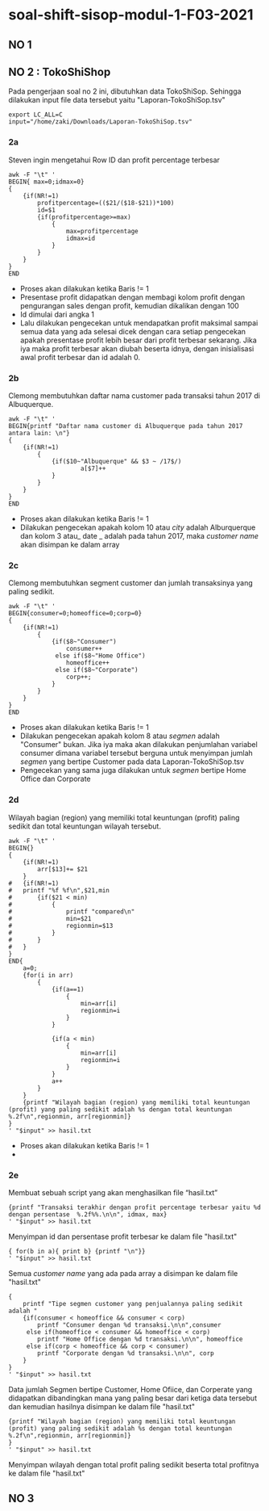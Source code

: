 # soal-shift-sisop-modul-1-F03-2021

## NO 1 

## NO 2 : TokoShiShop
Pada pengerjaan soal no 2 ini, dibutuhkan data TokoShiSop. Sehingga dilakukan input file data tersebut yaitu "Laporan-TokoShiSop.tsv"
```
export LC_ALL=C
input="/home/zaki/Downloads/Laporan-TokoShiSop.tsv"
```

### 2a 
Steven ingin mengetahui Row ID dan profit percentage terbesar
```
awk -F "\t" '
BEGIN{ max=0;idmax=0}
{
	{if(NR!=1)
		profitpercentage=(($21/($18-$21))*100)
		id=$1
		{if(profitpercentage>=max)
			{
				max=profitpercentage
				idmax=id
			}
		}
	}
}
END
```
- Proses akan dilakukan ketika Baris != 1
- Presentase profit didapatkan dengan membagi kolom profit dengan pengurangan sales dengan profit, kemudian dikalikan dengan 100
- Id dimulai dari angka 1
- Lalu dilakukan pengecekan untuk mendapatkan profit maksimal sampai semua data yang ada selesai dicek dengan cara setiap pengecekan apakah presentase profit lebih besar dari
  profit terbesar sekarang. Jika iya maka profit terbesar akan diubah beserta idnya, dengan inisialisasi awal profit terbesar dan id adalah 0. 

### 2b
Clemong membutuhkan daftar nama customer pada transaksi tahun 2017 di Albuquerque.
```
awk -F "\t" '
BEGIN{printf "Daftar nama customer di Albuquerque pada tahun 2017 antara lain: \n"}
{
	{if(NR!=1)
		{
			{if($10~"Albuquerque" && $3 ~ /17$/)
					a[$7]++
			}
		}
	}
}
END
```
- Proses akan dilakukan ketika Baris != 1
- Dilakukan pengecekan apakah kolom 10 atau _city_ adalah Alburquerque dan kolom 3 atau_ date _ adalah pada tahun 2017, maka _customer name_ akan disimpan ke dalam array

### 2c
Clemong membutuhkan segment customer dan jumlah transaksinya yang paling sedikit.
```
awk -F "\t" '
BEGIN{consumer=0;homeoffice=0;corp=0}
{
	{if(NR!=1)
		{
			{if($8~"Consumer")
				consumer++
			 else if($8~"Home Office")
			 	homeoffice++
			 else if($8~"Corporate")
			 	corp++;
			}
		}
	}
}
END
```
- Proses akan dilakukan ketika Baris != 1
- Dilakukan pengecekan apakah kolom 8 atau _segmen_ adalah "Consumer" bukan. Jika iya maka akan dilakukan penjumlahan variabel consumer dimana variabel tersebut berguna untuk menyimpan jumlah _segmen_ yang bertipe Customer pada data Laporan-TokoShiSop.tsv
- Pengecekan yang sama juga dilakukan untuk _segmen_ bertipe Home Office dan Corporate

### 2d
Wilayah bagian (region) yang memiliki total keuntungan (profit) paling sedikit dan total keuntungan wilayah tersebut.
```
awk -F "\t" '
BEGIN{}
{
	{if(NR!=1)
		arr[$13]+= $21
	}
#	{if(NR!=1)
#	printf "%f %f\n",$21,min
#		{if($21 < min)
#			{
#				printf "compared\n"
#				min=$21
#				regionmin=$13
#			}
#		}
#	}
}
END{
	a=0;
	{for(i in arr)
		{
			{if(a==1)
				{
					min=arr[i]
					regionmin=i
				}
			}
			
			{if(a < min)
				{
					min=arr[i]
					regionmin=i
				}
			}
			a++
		}
	}
	{printf "Wilayah bagian (region) yang memiliki total keuntungan (profit) yang paling sedikit adalah %s dengan total keuntungan %.2f\n",regionmin, arr[regionmin]}
}
' "$input" >> hasil.txt
```
- Proses akan dilakukan ketika Baris != 1
- 

### 2e
Membuat sebuah script yang akan menghasilkan file “hasil.txt”
```
{printf "Transaksi terakhir dengan profit percentage terbesar yaitu %d dengan persentase  %.2f%%.\n\n", idmax, max}
' "$input" >> hasil.txt
```
Menyimpan id dan persentase profit terbesar ke dalam file "hasil.txt"

```
{ for(b in a){ print b} {printf "\n"}}
' "$input" >> hasil.txt
```
Semua _customer name_ yang ada pada array a disimpan ke dalam file "hasil.txt"

```
{
	printf "Tipe segmen customer yang penjualannya paling sedikit adalah "
	{if(consumer < homeoffice && consumer < corp)
		printf "Consumer dengan %d transaksi.\n\n",consumer
	 else if(homeoffice < consumer && homeoffice < corp)
	 	printf "Home Office dengan %d transaksi.\n\n", homeoffice
	 else if(corp < homeoffice && corp < consumer)
	 	printf "Corporate dengan %d transaksi.\n\n", corp
	}
}
' "$input" >> hasil.txt
```
Data jumlah Segmen bertipe Customer, Home Ofiice, dan Corperate yang didapatkan dibandingkan mana yang paling besar dari ketiga data tersebut dan kemudian hasilnya disimpan ke dalam file "hasil.txt"

```
{printf "Wilayah bagian (region) yang memiliki total keuntungan (profit) yang paling sedikit adalah %s dengan total keuntungan %.2f\n",regionmin, arr[regionmin]}
}
' "$input" >> hasil.txt
```
Menyimpan wilayah dengan total profit paling sedikit beserta total profitnya ke dalam file "hasil.txt"


## NO 3
